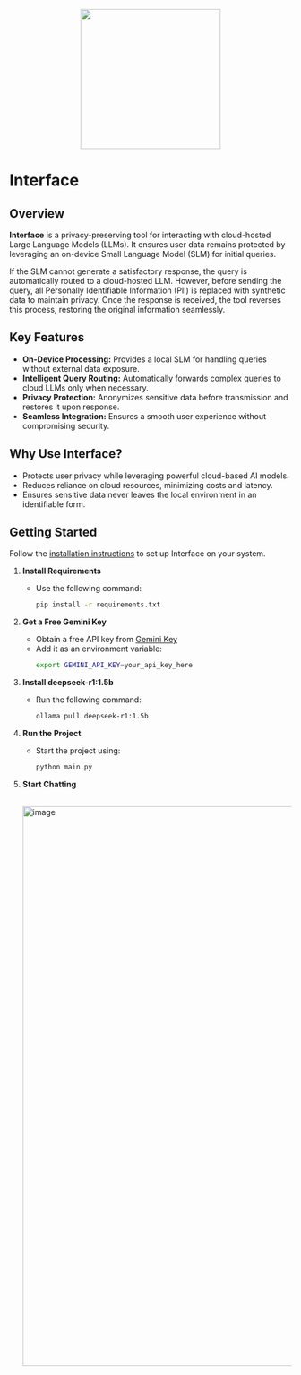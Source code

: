 <p align="center">
  <img src="https://github.com/user-attachments/assets/3d5e525a-538e-4b55-8481-575d9485e5af" width="250" />
</p>

# Interface  

## Overview  
**Interface** is a privacy-preserving tool for interacting with cloud-hosted Large Language Models (LLMs). It ensures user data remains protected by leveraging an on-device Small Language Model (SLM) for initial queries.  

If the SLM cannot generate a satisfactory response, the query is automatically routed to a cloud-hosted LLM. However, before sending the query, all Personally Identifiable Information (PII) is replaced with synthetic data to maintain privacy. Once the response is received, the tool reverses this process, restoring the original information seamlessly.  

## Key Features  
- **On-Device Processing:** Provides a local SLM for handling queries without external data exposure.  
- **Intelligent Query Routing:** Automatically forwards complex queries to cloud LLMs only when necessary.  
- **Privacy Protection:** Anonymizes sensitive data before transmission and restores it upon response.  
- **Seamless Integration:** Ensures a smooth user experience without compromising security.  

## Why Use Interface?  
- Protects user privacy while leveraging powerful cloud-based AI models.  
- Reduces reliance on cloud resources, minimizing costs and latency.  
- Ensures sensitive data never leaves the local environment in an identifiable form.  

## Getting Started  
Follow the [installation instructions](#installation) to set up Interface on your system.  

1. **Install Requirements**  
   - Use the following command:  
     ```sh
     pip install -r requirements.txt
     ```

2. **Get a Free Gemini Key**  
   - Obtain a free API key from [Gemini Key](https://aistudio.google.com/app/apikey?_gl=1*10cf8pf*_ga*NTk3ODcwNzMuMTczODY1MDI4NQ..*_ga_P1DBVKWT6V*MTczOTQ4MTI1My40LjAuMTczOTQ4MTI1My42MC4wLjE4MTQ4NzU3MDI.)  
   - Add it as an environment variable:  
     ```sh
     export GEMINI_API_KEY=your_api_key_here
     ```

3. **Install deepseek-r1:1.5b**  
   - Run the following command:  
     ```sh
     ollama pull deepseek-r1:1.5b
     ```

4. **Run the Project**  
   - Start the project using:  
     ```sh
     python main.py
     ```

5. **Start Chatting**
   
   <br> <img width="1000" alt="image" src="https://github.com/user-attachments/assets/d53d40bf-9375-4e30-b9d8-e59164a8ad46" />


